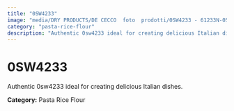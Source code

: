```yaml
---
title: "0SW4233"
image: "media/DRY PRODUCTS/DE CECCO  foto  prodotti/0SW4233 - 61233N-05.jpg"
category: "pasta-rice-flour"
description: "Authentic 0sw4233 ideal for creating delicious Italian dishes."
---
```


# 0SW4233

Authentic 0sw4233 ideal for creating delicious Italian dishes.

**Category:** Pasta Rice Flour
